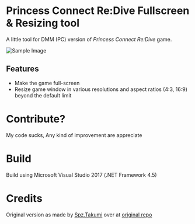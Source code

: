 # Princess Connect Re:Dive Fullscreen & Resizing tool
A little tool for DMM (PC) version of *Princess Connect Re:Dive* game.

![Sample Image](https://imgur.com/aJoMLJg.png)

## Features
- Make the game full-screen
- Resize game window in various resolutions and aspect ratios (4:3, 16:9) beyond the default limit

# Contribute?
My code sucks, Any kind of improvement are appreciate

# Build
Build using Microsoft Visual Studio 2017 (.NET Framework 4.5)

# Credits
Original version as made by [Spz.Takumi](https://github.com/SpeedxPz) over at [original repo](https://github.com/SpeedxPz/priconne-dmm-fullscreen)
